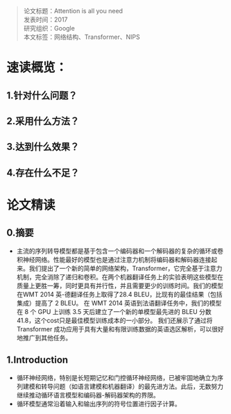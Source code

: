 >论文标题：Attention is all you need  
发表时间：2017  
研究组织：Google  
本文标签：网络结构、Transformer、NIPS


# 速读概览：
## 1.针对什么问题？ 

## 2.采用什么方法？  

## 3.达到什么效果？  

## 4.存在什么不足？



# 论文精读
## 0.摘要
* 主流的序列转导模型都是基于包含一个编码器和一个解码器的复杂的循环或卷积神经网络。性能最好的模型也是通过注意力机制将编码器和解码器连接起来。我们提出了一个新的简单的网络架构，Transformer，它完全基于注意力机制，完全消除了递归和卷积。在两个机器翻译任务上的实验表明这些模型在质量上更胜一筹，同时更具有并行性，并且需要更少的训练时间。我们的模型在WMT 2014 英-德翻译任务上取得了28.4 BLEU，比现有的最佳结果（包括集成）提高了 2 BLEU。 在 WMT 2014 英语到法语翻译任务中，我们的模型在 8 个 GPU 上训练 3.5 天后建立了一个新的单模型最先进的 BLEU 分数 41.8，这个cost只是最佳模型训练成本的一小部分。 我们还展示了通过将 Transformer 成功应用于具有大量和有限训练数据的英语选区解析，可以很好地推广到其他任务。

## 1.Introduction
* 循环神经网络，特别是长短期记忆和门控循环神经网络，已被牢固地确立为序列建模和转导问题（如语言建模和机器翻译）的最先进方法。此后，无数努力继续推动循环语言模型和编码器-解码器架构的界限。
* 循环模型通常沿着输入和输出序列的符号位置进行因子计算。